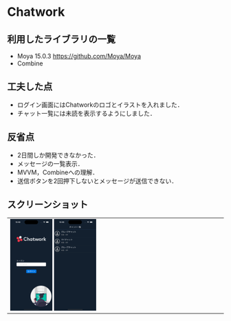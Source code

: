# Chatwork


## 利用したライブラリの一覧

- Moya 15.0.3 <https://github.com/Moya/Moya>
- Combine 

## 工夫した点
- ログイン画面にはChatworkのロゴとイラストを入れました．
- チャット一覧には未読を表示するようにしました．

## 反省点
- 2日間しか開発できなかった．
- メッセージの一覧表示．
- MVVM，Combineへの理解．
- 送信ボタンを2回押下しないとメッセージが送信できない．

## スクリーンショット
<table>
  <tr>
    <td>
      <img src="https://github.com/k19rs003/Chatwork/blob/main/ScreenShot/Login.png" width="20%">
      <img src="https://github.com/k19rs003/Chatwork/blob/main/ScreenShot/ChatList.png" width="20%">
    </td>
  </tr>
</table>
